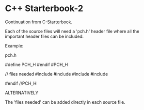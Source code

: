# C++ Starterbook-2

Continuation from C-Starterbook.

Each of the source files will need a 'pch.h' header file where all the important header files can be included.

Example:

pch.h

#define PCH_H
#endif #PCH_H

// files needed
#include <iostream>
#include <string>
#include <iomanip>
#include <limits>

#endif //PCH_H

ALTERNATIVELY

The 'files needed' can be added directly in each source file.

